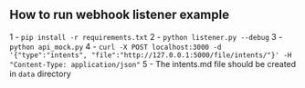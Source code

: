 ## How to run webhook listener example

1 - ```pip install -r requirements.txt```
2 - ```python listener.py --debug```
3 - ```python api_mock.py```
4 - ```curl -X POST localhost:3000 -d '{"type":"intents", "file":"http://127.0.0.1:5000/file/intents/"}' -H "Content-Type: application/json"```
5 - The intents.md file should be created in `data` directory
